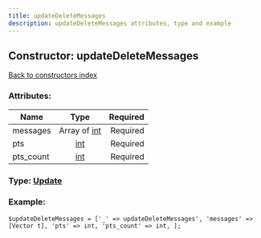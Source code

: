 ```yaml
---
title: updateDeleteMessages
description: updateDeleteMessages attributes, type and example
---
```

## Constructor: updateDeleteMessages  
[Back to constructors index](index.md)



### Attributes:

| Name     |    Type       | Required |
|----------|:-------------:|---------:|
|messages|Array of [int](../types/int.md) | Required|
|pts|[int](../types/int.md) | Required|
|pts\_count|[int](../types/int.md) | Required|



### Type: [Update](../types/Update.md)


### Example:

```
$updateDeleteMessages = ['_' => updateDeleteMessages', 'messages' => [Vector t], 'pts' => int, 'pts_count' => int, ];
```